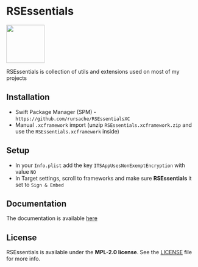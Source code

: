 # RSEssentials

<img src="https://i.imgur.com/xRZRZiF.png" width="100" height="100">

RSEssentials is collection of utils and extensions used on most of my projects

## Installation
- Swift Package Manager (SPM) - `https://github.com/rursache/RSEssentialsXC`
- Manual `.xcframework` import (unzip `RSEssentials.xcframework.zip` and use the `RSEssentials.xcframework` inside)

## Setup
- In your `Info.plist` add the key `ITSAppUsesNonExemptEncryption` with value `NO`
- In Target settings, scroll to frameworks and make sure **RSEssentials** it set to `Sign & Embed`

## Documentation
The documentation is available [here](https://rursache.github.io/RSEssentialsXC/documentation/rsessentials) 

## License
RSEssentials is available under the **MPL-2.0 license**. See the [LICENSE](https://github.com/rursache/RSEssentials/blob/master/LICENSE) file for more info.
